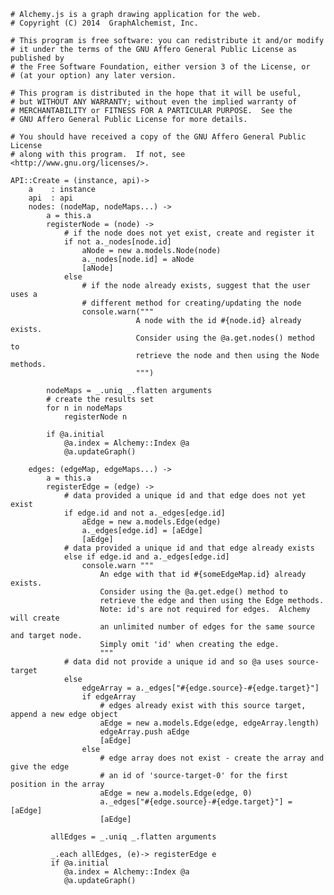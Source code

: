     # Alchemy.js is a graph drawing application for the web.
    # Copyright (C) 2014  GraphAlchemist, Inc.

    # This program is free software: you can redistribute it and/or modify
    # it under the terms of the GNU Affero General Public License as published by
    # the Free Software Foundation, either version 3 of the License, or
    # (at your option) any later version.

    # This program is distributed in the hope that it will be useful,
    # but WITHOUT ANY WARRANTY; without even the implied warranty of
    # MERCHANTABILITY or FITNESS FOR A PARTICULAR PURPOSE.  See the
    # GNU Affero General Public License for more details.

    # You should have received a copy of the GNU Affero General Public License
    # along with this program.  If not, see <http://www.gnu.org/licenses/>.

    API::Create = (instance, api)->
        a    : instance
        api  : api
        nodes: (nodeMap, nodeMaps...) ->
            a = this.a
            registerNode = (node) ->
                # if the node does not yet exist, create and register it
                if not a._nodes[node.id]
                    aNode = new a.models.Node(node)
                    a._nodes[node.id] = aNode
                    [aNode]
                else
                    # if the node already exists, suggest that the user uses a 
                    # different method for creating/updating the node
                    console.warn("""
                                A node with the id #{node.id} already exists.
                                Consider using the @a.get.nodes() method to 
                                retrieve the node and then using the Node methods.
                                """)

            nodeMaps = _.uniq _.flatten arguments
            # create the results set
            for n in nodeMaps
                registerNode n

            if @a.initial
                @a.index = Alchemy::Index @a 
                @a.updateGraph()

        edges: (edgeMap, edgeMaps...) ->
            a = this.a
            registerEdge = (edge) ->
                # data provided a unique id and that edge does not yet exist
                if edge.id and not a._edges[edge.id]
                    aEdge = new a.models.Edge(edge)
                    a._edges[edge.id] = [aEdge]
                    [aEdge]
                # data provided a unique id and that edge already exists
                else if edge.id and a._edges[edge.id]
                    console.warn """
                        An edge with that id #{someEdgeMap.id} already exists.
                        Consider using the @a.get.edge() method to 
                        retrieve the edge and then using the Edge methods.
                        Note: id's are not required for edges.  Alchemy will create
                        an unlimited number of edges for the same source and target node.
                        Simply omit 'id' when creating the edge.
                        """
                # data did not provide a unique id and so @a uses source-target
                else
                    edgeArray = a._edges["#{edge.source}-#{edge.target}"]
                    if edgeArray
                        # edges already exist with this source target, append a new edge object
                        aEdge = new a.models.Edge(edge, edgeArray.length)
                        edgeArray.push aEdge
                        [aEdge]
                    else
                        # edge array does not exist - create the array and give the edge
                        # an id of 'source-target-0' for the first position in the array
                        aEdge = new a.models.Edge(edge, 0)
                        a._edges["#{edge.source}-#{edge.target}"] = [aEdge]
                        [aEdge]

             allEdges = _.uniq _.flatten arguments

             _.each allEdges, (e)-> registerEdge e
             if @a.initial
                @a.index = Alchemy::Index @a 
                @a.updateGraph()
